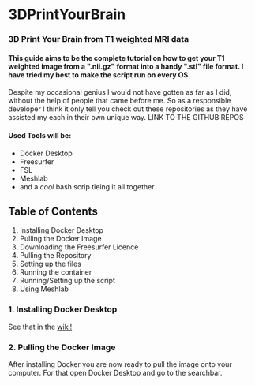 # 3DPrintYourBrain
### 3D Print Your Brain from T1 weighted MRI data
#### This guide aims to be the complete tutorial on how to get your T1 weighted image from a ".nii.gz" format into a handy ".stl" file format. I have tried my best to make the script run on every OS.
Despite my occasional genius I would not have gotten as far as I did, without the help of people that came before me. So as a responsible developer I think it only tell you check out these repositories as they have assisted my each in their own unique way.
LINK TO THE GITHUB REPOS
#### Used Tools will be:
- Docker Desktop
- Freesurfer
- FSL
- Meshlab
- and a *cool* bash scrip tieing it all together

## Table of Contents
1. Installing Docker Desktop
2. Pulling the Docker Image
3. Downloading the Freesurfer Licence
4. Pulling the Repository
5. Setting up the files
6. Running the container
7. Running/Setting up the script
8. Using Meshlab

### 1. Installing Docker Desktop
See that in the [wiki!](https://github.com/MichaelMigacev/3DPrintYourBrain/wiki#installing-docker-desktop "wiki page")
### 2. Pulling the Docker Image
After installing Docker you are now ready to pull the image onto your computer. For that open Docker Desktop and go to the searchbar.

